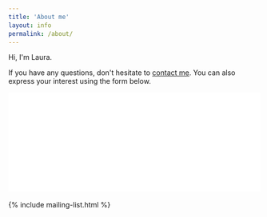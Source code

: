 ```yaml
---
title: 'About me'
layout: info
permalink: /about/
---
```


<section class="section section-splash">
  <div class="layer layer-img b-lazy" data-src="/images/section-bgs/laura-desert.jpg"></div>
  <div class="container">
    <div class="row">
      <div class="col-sm-6">
        <p>Hi, I'm Laura.</p>
        <p>If you have any questions, don't hesitate to <a class="mailto" href="mailto:laura@ithrive.net.au">contact me</a>. You can also express your interest using the form below.</p>
        <img src="/images/logo-splash.png" class="logo" />
      </div>
    </div>
  </div>
</section>

{% include mailing-list.html %}